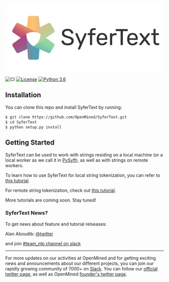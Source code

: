 <img src='./art/syfertext_logo_horizontal.png'>

![CI](https://github.com/OpenMined/SyferText/workflows/CI/badge.svg)
[![License](https://img.shields.io/badge/License-Apache%202.0-blue.svg)](https://opensource.org/licenses/Apache-2.0)
[![Python 3.6](https://img.shields.io/badge/python-3.6-blue.svg)](https://www.python.org/downloads/release/python-360/)


## Installation

You can clone this repo and install SyferText by running:

```
$ git clone https://github.com/OpenMined/SyferText.git
$ cd SyferText
$ python setup.py install
```

## Getting Started

SyferText can be used to work with strings residing on a local machine (or a local worker as we call it in [PySyft](https://github.com/OpenMined/PySyft)), as well as with strings on remote workers.

To learn how to use SyferText for local string tokenization, you can refer to [this tutorial](https://github.com/OpenMined/SyferText/blob/master/tutorials/Part%200%20-%20(Getting%20Started)%20Local%20Tokenization.ipynb).

For remote string tokenization, check out [this tutorial](https://bit.ly/37VEJ28).

More tutorials are coming soon. Stay tuned!


### SyferText News?
To get news about feature and tutorial relseases:

Alan Aboudib: [@twitter](https://twitter.com/alan_aboudib)

 and join [#team_nlp channel on slack](https://openmined.slack.com/archives/CUWDZMED9)

-------

For more updates on our activities at OpenMined and for getting exciting news and announcements about our different projects, you can join our rapidly growing community of 7000+ on [Slack](https://slack.openmined.org/). You can follow our [official twitter page](https://twitter.com/openminedorg), as well as OpenMined [founder's twitter page](https://twitter.com/iamtrask).
